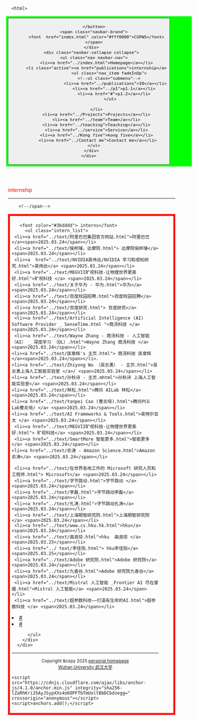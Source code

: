  
<html lang="en-US">
  <head>
    <meta charset="UTF-8">
    <meta http-equiv="X-UA-Compatible" content="IE=edge">
    <meta name="viewport" content="width=device-width, initial-scale=1">

<!-- Begin Jekyll SEO tag v2.8.0 -->
<title>CGPWB</title>
<meta name="generator" content="Jekyll v3.10.0" />
<meta property="og:title" content="周忠红" />
<meta property="og:locale" content="en_US" />
<link rel="canonical" href="https://zhouzh0201.github.io/Publications/" />
<meta property="og:url" content="https://zhouzh0201.github.io/publications/" />
<meta property="og:site_name" content="周忠红" />
<meta property="og:type" content="website" />
<meta name="twitter:card" content="summary" />
<meta property="twitter:title" content="周忠红" />
<script type="application/ld+json">
{"@context":"https://schema.org","@type":"WebPage","headline":"周忠红","url":"https://zhouzh0201.github.io/servicepublications/"}</script>
<!-- End Jekyll SEO tag -->
  
<link rel="stylesheet" href="/assets/css/style.css?v=cb078cd31b6a9f93153a5f014c609cf275a46a03">
    <!--link rel="stylesheet" href="/assets/css/style.css?v=f89006dae06f22051e431643f1a8c588dd220829"-->
    <!-- start custom head snippets, customize with your own _includes/head-custom.html file -->

<!-- Setup Google Analytics -->



<!-- You can set your favicon here -->
<!-- link rel="shortcut icon" type="image/x-icon" href="/favicon.ico" -->

<!-- end custom head snippets -->

  </head>
  <body>
    <div class="container-lg px-3 my-5 markdown-body">
      
      
      <html>
 <head>
  <meta charset="utf-8" />
  <meta name="author" content="persinal homepage" />
  <meta name="viewport" content="width=device-width, initial-scale=1.0" />
   <meta name="google-site-verification" content="4aUJl2I7hcddtjYkcxpnrotZMt3zwgFPboCdEiZsUc0" />
    <!--***************-->
  <link href="https://apps.bdimg.com/libs/bootstrap/3.3.4/css/bootstrap.min.css" rel="stylesheet" />
 <title>zhouzhonghong - Wuhan University</title>
  
  <link href="../css/bootstrap.css " rel="stylesheet" />
   <link href="../css/xin.css" rel="stylesheet" />

 



 
</head>
 
<body>
 
 <!-- ******HEADER****** -->


   <title>interns</title>

  

<!--/head-->

 <!--title>二级菜单</title-->
<!--style>
  nav{
    background-color:#333;
  }
  nav ul{
    list-style type:none;
    margin:0
    padding:0
  }
  nav ul a{
    display:black;
    padding: 10px 20px;
    text-decoration:none;
    color:white;
    }
    nav ul li hover>a{
      backgeound-color:#555;
    }
    nav ul li ul{
      display:none;
    }
    nav ul li haver>ul{
      display:block;
    }
   </style-->
  
<body>
  <nav class="navbar navbar-inverse navbar-fixed-top">
   <nav style="background-color:#00ff00;hieght:80px;">
    <div class="container">
      <div class="navbar-header">
        <button type="button" class="navbar-toggle" data-toggle="collapse" data-target=".navbar-collapse">
          <span class="icon-bar"></span>
          <span class="icon-bar"></span>
          <span class="icon-bar"></span>

        </button>
        <span class="navbar-brand">
          <font  href="index.html" color="#fff0000">CGPWS</font>
        </span>
      </div>
      <div class="navbar-collapse collapse">
        <ul class="nav navbar-nav">
          <li><a href="../index.html">Homepage</a></li>
          <li class="active"><a href="publications">internship</a>
                    <ul class="nav_item fadeInUp">
                    <!--ul class="submenu"-->
                         <li><a href="../publications">I0</a></li>
                        <li><a href="../p1">p1-1</a></li>
                        <li><a href="#">p1-2</a></li>
                     </ul>
       
          </li>
          <li><a href="../Projects">Projects</a></li>
          <li><a href="../team">Team</a></li>
          <li><a href="../teaching">Teaching</a></li>
          <li><a href="../service">Service</a></li>
          <li><a href="../Kong five">kong five</a></li>
           <li><a href="../Contact me">Contact me</a></li>
        </ul>
      </div>
    </div>
  </nav>
 </nav>
 </body>
 
<style>
      #mybox{
	   border: 5px solid red; 
      }

	.container{
		width:90%;
		 
		padding:5px;
	}
</style>

 
  <div class="container" style="margin-top: 50px;">
        <span class="navbar-brand">
          <font color="#ff0000">internship</font>
        </span>
   
  <hr>
        <!--span class="navbar-brand"-->
         
        <!--/span-->

<body>
	<style type="text/css">
		body {font-sixe:11pt}
		p.riqi{text-align:right}
	        </style>
<script>_showDynClickBatch(['dynclicks_u7_52021'],[52021],"wbnews", 1852176512)</script>	
	<!--###############################-->
	<style>
      .intern_list*{
	margin:0;
	padding:0;
	list_style:none;
	text_decoration:none;
	}
       .intern_list li{
        float:left;
	padding_left:20px;
        width:500px;
	height:20px;
        overflow:hidden;
	}
      .intern_list li a {
       width:150px;
        float:left;
	 overflow:hidden;      
	}
       .intern_list li a:hover {
       text_decoration:none;
       color:#00ffff;
       }
        .intern_list li span {
	 float:left;
         width:100px;
	 color:#00ffff;
        } 
	</style>
         <!--###############################-->
<div id="mybox">
	<div class="container">
        
       <font color="#3bdddd"> interns</font>       
         <ul class="intern_list"> 
     <li><a href="../text/阿里巴巴集团官方网站.html">阿里巴巴 </a><span>2025.03.24</span></li>
     <li><a href="../text/侯邦璿，达摩院.html"> 达摩院侯邦璿</a> <span>2025.03.24</span></li>  
     <li><a  href="../text/NVIDIA英伟达/NVIDIA 学习和感知研究.html">英伟达</a> <span>2025.03.24</span></li>            
     <li><a href="../text/MEGVII旷视科技-让物理世界更美好.html">旷视科技 </a> <span>2025.03.24</span></li>
     <li><a href="../text/关于华为 - 华为.html">华为</a> <span>2025.03.24</span></li>
     <li><a href="../text/百度校园招聘.html">百度校园招聘</a> <span>2025.03.24</span></li>
     <li><a href="../text/百度研究.html"> 百度研究</a> <span>2025.03.24</span></li>
     <li><a href="../text/Artificial Intelligence (AI) Software Provider _ SenseTime.html ">商汤科技 </a> <span>2025.03.24</span></li> 
     <li><a href="../text/Wayne Zhang - 商汤科技 - 人工智能 （AI） _ 深度学习 （DL）.html">Wayne Zhang 商汤科技 </a><span>2025.03.24</span></li>
    <li><a href="../text/匡章辉's 主页.html"> 商汤科技 匡章辉</a><span>2025.03.24</span></li>. 
    <li><a href="../text/Zhiyong Wu （吴志勇） - 主页.html">吴志勇上海人工智能实验室 </a>/ <span>2025.03.24</span></li>
    <li><a href="../text/孙秋诗 - 主页.mhtml">孙秋诗 上海人工智能实验室</a> <span>2025.03.24</span></li>
    <li><a href="../text/林松.html">腾讯 AILab 林松</a><span>2025.03.24</span></li>
    <li><a href="../text/Yanpei Cao (曹炎培).html">腾讯PCG Lab曹炎培/ </a> <span>2025.03.24</span></li>
    <li><a href="../text/AI Frameworks & Tools.html">英特尔亚太 </a> <span>2025.03.24</span></li>
     <li><a href="../text/MEGVII旷视科技-让物理世界更美好.html"> 旷视科技</a> <span>2025.03.24</span></li>
     <li><a href="../text/SmartMore 智能更多.html">智能更多 </a> <span>2025.03.24</span></li>     
    <li><a href="../text/俞涛 - Amazon Science.html">Amazon俞涛</a> <span>2025.03.24</span></li>
													      
     <li><a href="../text/在世界各地工作的 Microsoft 研究人员和工程师.html"> Microsoft</a> <span>2025.03.24</span></li>
     <li><a href="../text/字节跳动.html">字节跳动 </a> <span>2025.03.24</span></li>
     <li><a href="../text/李磊.html">字节跳动李磊</a> <span>2025.03.24</span></li>
     <li><a href="../text/孔涛.html">字节跳动孔涛</a> <span>2025.03.24</span></li>
     <li><a href="../text/上海期智研究院.html">上海期智研究院</a> <span>2025.03.24</span></li>
     <li><a href="../text/www.cs.hku.hk.html">hku</a> <span>2025.03.24</span></li> 
     <li><a href="../text/曲良琼.html">hku  曲良琼 </a> <span>2025.03.25</span></li>
     <li><a href="../ text/李佳阳.html"> hku李佳阳</a> <span>2025.03.25</span></li>
     <li><a href="../text/Adobe 研究院.html">Adobe 研究院</a> <span>2025.03.24</span></li>
     <li><a href="../text/九香谷.html">Adobe 研究院九香谷</a> <span>2025.03.24</span></li>
     <li><a href="../text/Mistral 人工智能 _Frontier AI 尽在掌握.html">Mistral 人工智能</a> <span>2025.03.24</span></li>
     <li><a href="../text/超参数科技——打造有生命的AI.html">超参数科技 </a> <span>2025.03.24</span></li>
       
  
  <li><a href="../text/超参数科技——打造有生命的AI.html"># </a></li>
  <li><a href="../text/超参数科技——打造有生命的AI.html"># </a></li>


 
          </ul>
        </div>     
      </div>
        
  </body>
 
 
 <hr> 
 
 
<div align="center">
      <small>Copyright &amp;copy 2025 <a href="https://zhouzh0201.github.io/"> personal homepage</a></small>
      <br />
      <small><a href="https://www.whu.edu.cn/">Wuhan University 武汉大学</a></small>
  </div>

 <div align="center">
 <script src="../js/jquery.js"></script>
<script src="../js/bootstrap.js "></script>
</div>
 
 <!--/body--><!--/html-->


      
    
    <script src="https://cdnjs.cloudflare.com/ajax/libs/anchor-js/4.1.0/anchor.min.js" integrity="sha256-lZaRhKri35AyJSypXXs4o6OPFTbTmUoltBbDCbdzegg=" crossorigin="anonymous"></script>
    <script>anchors.add();</script>
  <!--/body-->
 
